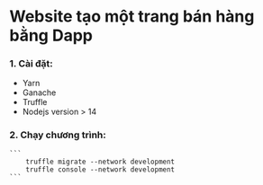 # Website tạo một trang bán hàng bằng Dapp

### 1. Cài đặt:
- Yarn
- Ganache
- Truffle
- Nodejs version > 14
### 2. Chạy chương trình:
    ```
        truffle migrate --network development
        truffle console --network development
    ```
